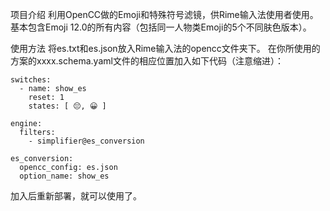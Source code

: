 项目介绍
利用OpenCC做的Emoji和特殊符号滤镜，供Rime输入法使用者使用。 基本包含Emoji 12.0的所有内容（包括同一人物类Emoji的5个不同肤色版本）。

使用方法
将es.txt和es.json放入Rime输入法的opencc文件夹下。 在你所使用的方案的xxxx.schema.yaml文件的相应位置加入如下代码（注意缩进）：

```
switches:
  - name: show_es
    reset: 1
    states: [ 😔, 😀 ]

engine:
  filters:
    - simplifier@es_conversion

es_conversion:
  opencc_config: es.json
  option_name: show_es
```

加入后重新部署，就可以使用了。
